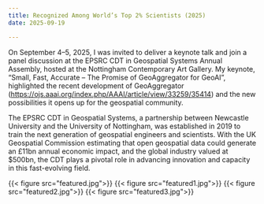 ```yaml
---
title: Recognized Among World’s Top 2% Scientists (2025)
date: 2025-09-19

---
```


On September 4–5, 2025, I was invited to deliver a keynote talk and join a panel discussion at the EPSRC CDT in Geospatial Systems Annual Assembly, hosted at the Nottingham Contemporary Art Gallery. My keynote, “Small, Fast, Accurate – The Promise of GeoAggregator for GeoAI”, highlighted the recent development of GeoAggregator (https://ojs.aaai.org/index.php/AAAI/article/view/33259/35414) and the new possibilities it opens up for the geospatial community.

The EPSRC CDT in Geospatial Systems, a partnership between Newcastle University and the University of Nottingham, was established in 2019 to train the next generation of geospatial engineers and scientists. With the UK Geospatial Commission estimating that open geospatial data could generate an £11bn annual economic impact, and the global industry valued at $500bn, the CDT plays a pivotal role in advancing innovation and capacity in this fast-evolving field.

{{< figure src="featured.jpg">}}
{{< figure src="featured1.jpg">}}
{{< figure src="featured2.jpg">}}
{{< figure src="featured3.jpg">}}


